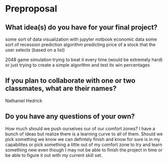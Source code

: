 # Preproposal

## What idea(s) do you have for your final project?

some sort of data visualization with jupyter notbook
  economic data
  some sort of recession prediction algorithm
  predicting price of a stock that the user selects (based on a list)
  
2048 game simulation
  trying to beat it every time (would be extremely hard)
  or just trying to create a simple algorithm and test its win percentages


## If you plan to collaborate with one or two classmates, what are their names?

Nathaniel Hedrick

## Do you have any questions of your own?
How much should we push ourselves our of our comfort zones? I have a bunch of ideas but realize there is a learning curve to all of them. 
Should we pick something we know we can defintely finish and know for sure is in my capabilites or pick something a little out of my comfort zone 
to try and learn something new even though I may not be able to finish the project in time or be able to figure it out with my current skill set. 


